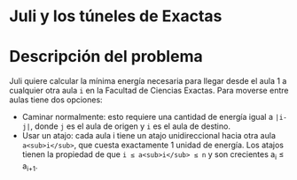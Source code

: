 # Juli y los túneles de Exactas

# Descripción del problema

Juli quiere calcular la mínima energía necesaria para llegar desde el aula 1 a cualquier otra aula `i` en la Facultad de Ciencias Exactas. Para moverse entre aulas tiene dos opciones: 
- Caminar normalmente: esto requiere una cantidad de energía igual a `|i-j|`, donde `j` es el aula de origen y `i` es el aula de destino.
- Usar un atajo: cada aula i tiene un atajo unidireccional hacia otra aula `a<sub>i</sub>`, que cuesta exactamente 1 unidad de energía. Los atajos tienen la propiedad de que `i ≤ a<sub>i</sub> ≤ n` y son crecientes a<sub>i</sub> ≤ a<sub>i+1</sub>.

